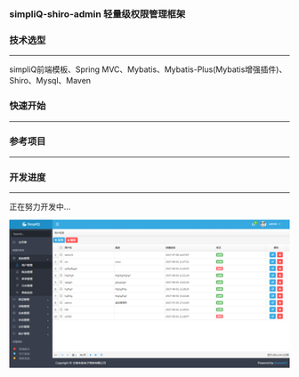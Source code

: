 ### simpliQ-shiro-admin 轻量级权限管理框架

### 技术选型
-------------
simpliQ前端模板、Spring MVC、Mybatis、Mybatis-Plus(Mybatis增强插件)、Shiro、Mysql、Maven

### 快速开始
-------------


### 参考项目
-------------


### 开发进度
-------------

正在努力开发中...

![image](https://github.com/alexdoop/shiro-admin/blob/master/imgs/1.png)
